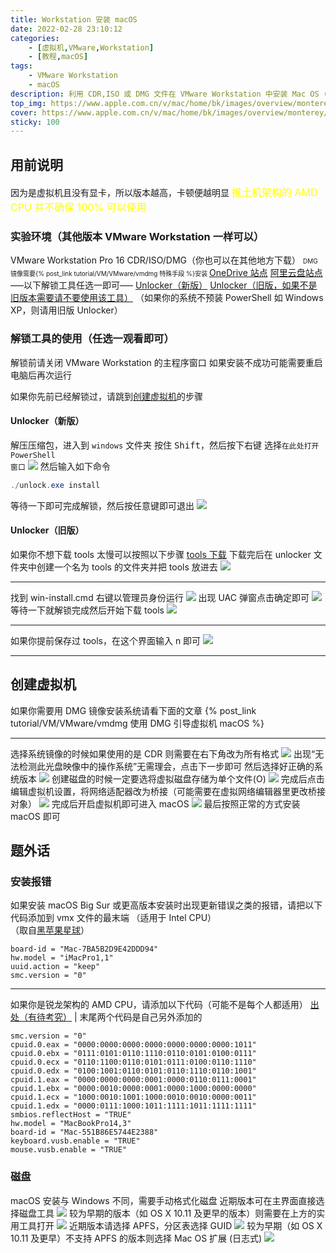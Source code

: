 ```yaml
---
title: Workstation 安装 macOS
date: 2022-02-28 23:10:12
categories: 
	- [虚拟机,VMware,Workstation]
	- [教程,macOS]
tags:
	- VMware Workstation
	- macOS
description: 利用 CDR,ISO 或 DMG 文件在 VMware Workstation 中安装 Mac OS (X)/macOS
top_img: https://www.apple.com.cn/v/mac/home/bk/images/overview/monterey/tile_monterey__bm1x7sttegty_large.jpg
cover: https://www.apple.com.cn/v/mac/home/bk/images/overview/monterey/tile_monterey__bm1x7sttegty_large.jpg
sticky: 100
---
```


## 用前说明
因为是虚拟机且没有显卡，所以版本越高，卡顿便越明显
<font size=3 color=yellow>推土机架构的 AMD CPU 并不确保 100% 可以使用</font> 

### 实验环境（其他版本 VMware Workstation 一样可以）
VMware Workstation Pro 16
CDR/ISO/DMG（你也可以在其他地方下载）
<font size=1> DMG 镜像需要{% post_link tutorial/VM/VMware/vmdmg 特殊手段 %}安装 </font>
[OneDrive 站点](https://ys8rx-my.sharepoint.com/:f:/g/personal/gucats_ys8rx_onmicrosoft_com/EpoxWXc-tPpFnoAJTb4hoxYB0UWLRWMPHEwt5Tp-ZMZBvA)
[阿里云盘站点](https://www.aliyundrive.com/s/W4PHQ9gyLWi)
—–以下解锁工具任选一即可—–
[Unlocker（新版）](https://github.com/DrDonk/unlocker)
[Unlocker（旧版，如果不是旧版本需要请不要使用该工具）](https://github.com/theJaxon/unlocker)
（如果你的系统不预装 PowerShell 如 Windows XP，则请用旧版 Unlocker）

### 解锁工具的使用（任选一观看即可）
解锁前请关闭 VMware Workstation 的主程序窗口
如果安装不成功可能需要重启电脑后再次运行

如果你先前已经解锁过，请跳到[创建虚拟机](#创建虚拟机)的步骤

#### Unlocker（新版）
解压压缩包，进入到 <code>windows</code> 文件夹
按住 <kbd>Shift</kbd>，然后按下右键
选择<code>在此处打开 PowerShell 窗口</code>
![](https://s2.loli.net/2022/07/30/BHL2qTw1kfZzEWJ.png)
然后输入如下命令
````powershell
./unlock.exe install
````
等待一下即可完成解锁，然后按任意键即可退出
![](https://s2.loli.net/2022/07/30/EgRTumybsXYz2LQ.png)

#### Unlocker（旧版）
如果你不想下载 tools 太慢可以按照以下步骤
[tools 下载](https://ys8rx-my.sharepoint.com/:f:/g/personal/gucats_ys8rx_onmicrosoft_com/Evw884PwnZdGlYnUagIr3rgB8f_hX_BvQz1V4MX9sUQ3mA?e=MQp7IO)
下载完后在 unlocker 文件夹中创建一个名为 tools 的文件夹并把 tools 放进去
![](https://s2.loli.net/2022/07/30/Cmgx6Jw5iM2PsuU.png)

------

找到 win-install.cmd
右键以管理员身份运行
![](https://s2.loli.net/2022/07/30/ghEwV6mnuKW5eOI.png)
出现 UAC 弹窗点击确定即可
![](https://s2.loli.net/2022/07/30/DwxLHAYE8nRt2Fs.png)
等待一下就解锁完成然后开始下载 tools
![](https://s2.loli.net/2022/07/30/2fs6eMXYnjz1ao4.png)

------

如果你提前保存过 tools，在这个界面输入 n 即可
![](https://s2.loli.net/2022/07/30/JnxShUXVwErTY2A.png)

------

## 创建虚拟机
如果你需要用 DMG 镜像安装系统请看下面的文章
{% post_link tutorial/VM/VMware/vmdmg 使用 DMG 引导虚拟机 macOS %}

------

选择系统镜像的时候如果使用的是 CDR 则需要在右下角改为所有格式
![](https://s2.loli.net/2022/07/30/ok45shdAWFGL9PJ.png)
出现“无法检测此光盘映像中的操作系统”无需理会，点击下一步即可
然后选择好正确的系统版本
![](https://s2.loli.net/2022/07/30/F8eiKpZoU7qOnf5.png)
创建磁盘的时候一定要选将虚拟磁盘存储为单个文件(O)
![](https://s2.loli.net/2022/07/30/vid8D13wNLAzRab.png)
完成后点击编辑虚拟机设置，将网络适配器改为桥接（可能需要在虚拟网络编辑器里更改桥接对象）
![](https://s2.loli.net/2022/07/30/zvZBAWfD1XlLOaE.png)
完成后开启虚拟机即可进入 macOS
![](https://s2.loli.net/2022/07/30/lqRO1fzSsi7jKa5.png)
最后按照正常的方式安装 macOS 即可

## 题外话

### 安装报错
如果安装 macOS Big Sur 或更高版本安装时出现更新错误之类的报错，请把以下代码添加到 vmx 文件的最末端
（适用于 Intel CPU）  
（取自[黑苹果星球](https://heipg.cn/tutorial/install-macos-by-using-vmware-in-windows.html)）
````vmx
board-id = "Mac-7BA5B2D9E42DDD94" 
hw.model = "iMacPro1,1" 
uuid.action = "keep" 
smc.version = "0"
````

------

如果你是锐龙架构的 AMD CPU，请添加以下代码（可能不是每个人都适用）
[出处（有待考究）](https://blog.csdn.net/weixin_43436925/article/details/122437355) | 末尾两个代码是自己另外添加的
````vmx
smc.version = "0"
cpuid.0.eax = "0000:0000:0000:0000:0000:0000:0000:1011"
cpuid.0.ebx = "0111:0101:0110:1110:0110:0101:0100:0111"
cpuid.0.ecx = "0110:1100:0110:0101:0111:0100:0110:1110"
cpuid.0.edx = "0100:1001:0110:0101:0110:1110:0110:1001"
cpuid.1.eax = "0000:0000:0000:0001:0000:0110:0111:0001"
cpuid.1.ebx = "0000:0010:0000:0001:0000:1000:0000:0000"
cpuid.1.ecx = "1000:0010:1001:1000:0010:0010:0000:0011"
cpuid.1.edx = "0000:0111:1000:1011:1111:1011:1111:1111"
smbios.reflectHost = "TRUE"
hw.model = "MacBookPro14,3"
board-id = "Mac-551B86E5744E2388"
keyboard.vusb.enable = "TRUE"
mouse.vusb.enable = "TRUE"
````

### 磁盘
macOS 安装与 Windows 不同，需要手动格式化磁盘
近期版本可在主界面直接选择磁盘工具
![](https://s2.loli.net/2022/07/30/yjK9UZDmLi6QESB.png)
较为早期的版本（如 OS X 10.11 及更早的版本）则需要在上方的实用工具打开
![](https://s2.loli.net/2022/07/30/XWlTnwCYkbz4oVu.png)
近期版本请选择 APFS，分区表选择 GUID
![](https://s2.loli.net/2022/07/30/edS4LFOtn7CEUaK.png)
较为早期（如 OS X 10.11 及更早）不支持 APFS 的版本则选择 Mac OS 扩展 (日志式)
![](https://s2.loli.net/2022/07/30/5SUXmnB2EQOPJLC.png)